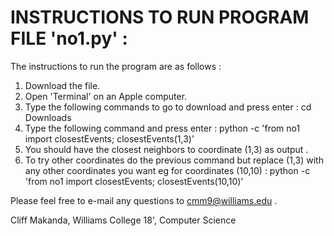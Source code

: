 # INSTRUCTIONS TO RUN PROGRAM FILE 'no1.py'  :


The instructions to run the program are as follows :
   1. Download the file.
   2. Open 'Terminal' on an Apple computer.
   3. Type the following commands to go to download and press enter : cd Downloads 
   4. Type the following command and press enter : python -c 'from no1 import closestEvents; closestEvents(1,3)'
   5. You should have the closest neighbors to coordinate (1,3) as output .
   6. To try other coordinates do the previous command but replace (1,3) with any other coordinates you want eg for coordinates (10,10) :
        python -c 'from no1 import closestEvents; closestEvents(10,10)'

Please feel free to e-mail any questions to cmm9@williams.edu .

Cliff Makanda, Williams College 18', Computer Science
